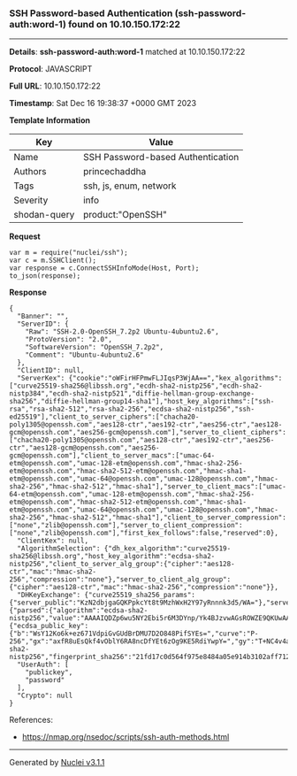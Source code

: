 ### SSH Password-based Authentication (ssh-password-auth:word-1) found on 10.10.150.172:22

----
**Details**: **ssh-password-auth:word-1** matched at 10.10.150.172:22

**Protocol**: JAVASCRIPT

**Full URL**: 10.10.150.172:22

**Timestamp**: Sat Dec 16 19:38:37 +0000 GMT 2023

**Template Information**

| Key | Value |
| --- | --- |
| Name | SSH Password-based Authentication |
| Authors | princechaddha |
| Tags | ssh, js, enum, network |
| Severity | info |
| shodan-query | product:"OpenSSH" |

**Request**
```http
var m = require("nuclei/ssh");
var c = m.SSHClient();
var response = c.ConnectSSHInfoMode(Host, Port);
to_json(response);
```

**Response**
```http
{
  "Banner": "",
  "ServerID": {
    "Raw": "SSH-2.0-OpenSSH_7.2p2 Ubuntu-4ubuntu2.6",
    "ProtoVersion": "2.0",
    "SoftwareVersion": "OpenSSH_7.2p2",
    "Comment": "Ubuntu-4ubuntu2.6"
  },
  "ClientID": null,
  "ServerKex": {"cookie":"oWFirHFPmwFLJIqsP3WjAA==","kex_algorithms":["curve25519-sha256@libssh.org","ecdh-sha2-nistp256","ecdh-sha2-nistp384","ecdh-sha2-nistp521","diffie-hellman-group-exchange-sha256","diffie-hellman-group14-sha1"],"host_key_algorithms":["ssh-rsa","rsa-sha2-512","rsa-sha2-256","ecdsa-sha2-nistp256","ssh-ed25519"],"client_to_server_ciphers":["chacha20-poly1305@openssh.com","aes128-ctr","aes192-ctr","aes256-ctr","aes128-gcm@openssh.com","aes256-gcm@openssh.com"],"server_to_client_ciphers":["chacha20-poly1305@openssh.com","aes128-ctr","aes192-ctr","aes256-ctr","aes128-gcm@openssh.com","aes256-gcm@openssh.com"],"client_to_server_macs":["umac-64-etm@openssh.com","umac-128-etm@openssh.com","hmac-sha2-256-etm@openssh.com","hmac-sha2-512-etm@openssh.com","hmac-sha1-etm@openssh.com","umac-64@openssh.com","umac-128@openssh.com","hmac-sha2-256","hmac-sha2-512","hmac-sha1"],"server_to_client_macs":["umac-64-etm@openssh.com","umac-128-etm@openssh.com","hmac-sha2-256-etm@openssh.com","hmac-sha2-512-etm@openssh.com","hmac-sha1-etm@openssh.com","umac-64@openssh.com","umac-128@openssh.com","hmac-sha2-256","hmac-sha2-512","hmac-sha1"],"client_to_server_compression":["none","zlib@openssh.com"],"server_to_client_compression":["none","zlib@openssh.com"],"first_kex_follows":false,"reserved":0},
  "ClientKex": null,
  "AlgorithmSelection": {"dh_kex_algorithm":"curve25519-sha256@libssh.org","host_key_algorithm":"ecdsa-sha2-nistp256","client_to_server_alg_group":{"cipher":"aes128-ctr","mac":"hmac-sha2-256","compression":"none"},"server_to_client_alg_group":{"cipher":"aes128-ctr","mac":"hmac-sha2-256","compression":"none"}},
  "DHKeyExchange": {"curve25519_sha256_params":{"server_public":"KzN2dbjgaGQKPpkcYt8t9MzhWxH2Y97yRnnnk3d5/WA="},"server_signature":{"parsed":{"algorithm":"ecdsa-sha2-nistp256","value":"AAAAIQDZp6wu5NY2Ebi5r6M3DYnp/Yk4BJzvwAGsROWZE9QKUwAAACEAswmMfYtAbNVnB7i0j9JIJNoIZGQMz0GBNdDYEOpjpjY="},"raw":"AAAAE2VjZHNhLXNoYTItbmlzdHAyNTYAAABKAAAAIQDZp6wu5NY2Ebi5r6M3DYnp/Yk4BJzvwAGsROWZE9QKUwAAACEAswmMfYtAbNVnB7i0j9JIJNoIZGQMz0GBNdDYEOpjpjY=","h":"dgc73GN5U1JVB09dErykWUN9WmuAKRZO7xQStamVk04="},"server_host_key":{"ecdsa_public_key":{"b":"WsY12Ko6k+ez671VdpiGvGUdBrDMU7D2O848PifSYEs=","curve":"P-256","gx":"axfR8uEsQkf4vOblY6RA8ncDfYEt6zOg9KE5RdiYwpY=","gy":"T+NC4v4af5uO5+tKfA+eFivOM1drMV7Oy7ZAaDe/UfU=","length":256,"n":"/////wAAAAD//////////7zm+q2nF56E87nKwvxjJVE=","p":"/////wAAAAEAAAAAAAAAAAAAAAD///////////////8=","x":"Lp8GpYGiWXiQSp0Od3NNZ50pOwLxQQNmprIGhAkzxKY=","y":"v+fWX1s/QauS9fuWnAh+wywU0cheKvN019lC8WLiZgQ="},"raw":"AAAAE2VjZHNhLXNoYTItbmlzdHAyNTYAAAAIbmlzdHAyNTYAAABBBC6fBqWBoll4kEqdDndzTWedKTsC8UEDZqayBoQJM8Smv+fWX1s/QauS9fuWnAh+wywU0cheKvN019lC8WLiZgQ=","algorithm":"ecdsa-sha2-nistp256","fingerprint_sha256":"21fd17c0d564f975e8484a05e914b3102aff712d19a32576882ddc196b919918"}},
  "UserAuth": [
    "publickey",
    "password"
  ],
  "Crypto": null
}
```

References: 
- https://nmap.org/nsedoc/scripts/ssh-auth-methods.html

----

Generated by [Nuclei v3.1.1](https://github.com/projectdiscovery/nuclei)